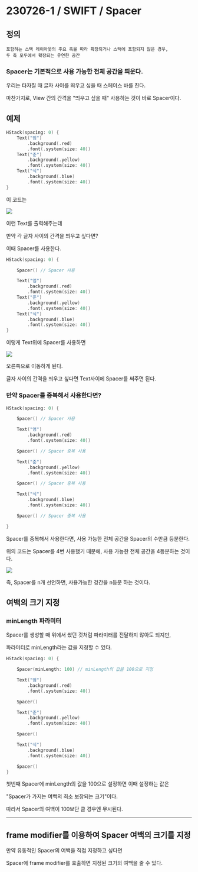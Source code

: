 # 230726-1 / SWIFT / Spacer

## 정의
```
포함하는 스택 레이아웃의 주요 축을 따라 확장되거나 스택에 포함되지 않은 경우,
두 축 모두에서 확장되는 유연한 공간
```

### Spacer는 기본적으로 사용 가능한 전체 공간을 띄운다.

우리는 타자칠 때 글자 사이를 띄우고 싶을 때 스페이스 바를 친다.

마찬가지로, View 간의 간격을 "띄우고 싶을 때" 사용하는 것이 바로 Spacer이다.

## 예제

```swift
HStack(spacing: 0) {
    Text("엄")      
        .background(.red)
        .font(.system(size: 40))
    Text("준")
        .background(.yellow)
        .font(.system(size: 40))
    Text("식")
        .background(.blue)
        .font(.system(size: 40))
}
```

이 코드는 

<img src="/Users/mac/Desktop/All-Github/TIL/사진/스크린샷 2023-07-26 오전 9.43.14.png">

이런 Text를 출력해주는데 

만약 각 글자 사이의 간격을 띄우고 싶다면?

이때 Spacer를 사용한다.

```swift
HStack(spacing: 0) {

    Spacer() // Spacer 사용

    Text("엄")      
        .background(.red)
        .font(.system(size: 40))
    Text("준")
        .background(.yellow)
        .font(.system(size: 40))
    Text("식")
        .background(.blue)
        .font(.system(size: 40))
}
```

이렇게 Text위에 Spacer를 사용하면 

<img src="/Users/mac/Desktop/All-Github/TIL/사진/스크린샷 2023-07-26 오전 9.48.27.png">

오른쪽으로 이동하게 된다.

글자 사이의 간격을 띄우고 싶다면 Text사이에 Spacer를 써주면 된다.

### 만약 Spacer를 중복해서 사용한다면?

```swift
HStack(spacing: 0) {

    Spacer() // Spacer 사용

    Text("엄")      
        .background(.red)
        .font(.system(size: 40))

    Spacer() // Spacer 중복 사용

    Text("준")
        .background(.yellow)
        .font(.system(size: 40))

    Spacer() // Spacer 중복 사용

    Text("식")
        .background(.blue)
        .font(.system(size: 40))

    Spacer() // Spacer 중복 사용

}
```

Spacer를 중복해서 사용한다면, 사용 가능한 전체 공간을 Spacer의 수만큼 등분한다. 

위의 코드는 Spacer를 4번 사용했기 때문에, 사용 가능한 전체 공간을 4등분하는 것이다.

<img src="/Users/mac/Desktop/All-Github/TIL/사진/스크린샷 2023-07-26 오전 9.59.27 복사본.png">

즉, Spacer를 n개 선언하면, 사용가능한 겅간을 n등분 하는 것이다.

## 여백의 크기 지정 

### minLength 파라미터 

Spacer를 생성할 때 위에서 썼던 것처럼 파라미터를 전달하지 않아도 되지만,

파라미터로 minLength라는 값을 지정할 수 있다.

```swift
HStack(spacing: 0) {

    Spacer(minLength: 100) // minLength의 값을 100으로 지정

    Text("엄")      
        .background(.red)
        .font(.system(size: 40))

    Spacer() 

    Text("준")
        .background(.yellow)
        .font(.system(size: 40))

    Spacer()

    Text("식")
        .background(.blue)
        .font(.system(size: 40))

    Spacer()
}
```
첫번째 Spacer에 minLength의 값을 100으로 설정하면 이때 설정하는 값은 

"Spacer가 가지는 여백의 최소 보장되는 크기"이다.

따라서 Spacer의 여백이 100보단 클 경우엔 무시된다.

---

## frame modifier를 이용하여 Spacer 여백의 크기를 지정

만약 유동적인 Spacer의 여백을 직접 지정하고 싶다면

Spacer에 frame modifier를 호출하면 지정된 크기의 여백을 줄 수 있다.
